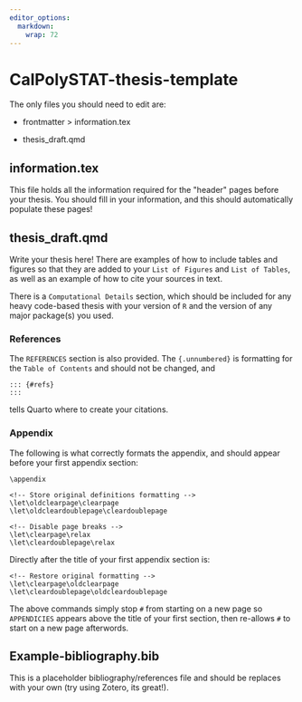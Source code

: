 ```yaml
---
editor_options: 
  markdown: 
    wrap: 72
---
```


# CalPolySTAT-thesis-template

The only files you should need to edit are:

-   frontmatter \> information.tex

-   thesis_draft.qmd

## information.tex

This file holds all the information required for the "header" pages
before your thesis. You should fill in your information, and this should
automatically populate these pages!

## thesis_draft.qmd

Write your thesis here! There are examples of how to include tables and
figures so that they are added to your `List of Figures` and `List of Tables`, 
as well as an example of how to cite your sources in text.

There is a `Computational Details` section, which should be included for
any heavy code-based thesis with your version of `R` and the version of
any major package(s) you used.

### References

The `REFERENCES` section is also provided. The `{.unnumbered}` is formatting
for the `Table of Contents` and should not be changed, and

```         
::: {#refs}
:::
```

tells Quarto where to create your citations.

### Appendix

The following is what correctly formats the appendix, and should appear
before your first appendix section:

```         
\appendix

<!-- Store original definitions formatting -->
\let\oldclearpage\clearpage
\let\oldcleardoublepage\cleardoublepage

<!-- Disable page breaks -->
\let\clearpage\relax
\let\cleardoublepage\relax
```

Directly after the title of your first appendix section is:

```         
<!-- Restore original formatting -->
\let\clearpage\oldclearpage
\let\cleardoublepage\oldcleardoublepage
```

The above commands simply stop `#` from starting on a new page so
`APPENDICIES` appears above the title of your first section, then
re-allows `#` to start on a new page afterwords.

## Example-bibliography.bib

This is a placeholder bibliography/references file and should be replaces with 
your own (try using Zotero, its great!).
